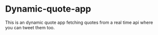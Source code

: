 # Dynamic-quote-app

This is an dynamic quote app fetching quotes from a real time api where you can tweet them too.
